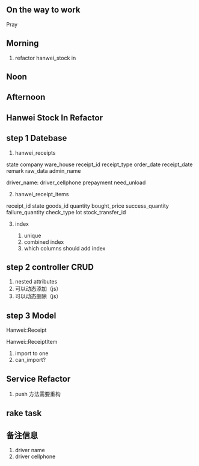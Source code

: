 ## On the way to work

Pray

## Morning

1. refactor hanwei_stock in 

## Noon


## Afternoon



## Hanwei Stock In Refactor

## step 1 Datebase

1. hanwei_receipts

state
company
ware_house
receipt_id
receipt_type
order_date
receipt_date
remark
raw_data
admin_name

driver_name:
driver_cellphone
prepayment
need_unload


2. hanwei_receipt_items

receipt_id
state
goods_id
quantity
bought_price
success_quantity
failure_quantity
check_type
lot
stock_transfer_id


3. index
    
    1. unique
    2. combined index
    3. which columns should add index


## step 2 controller CRUD

1. nested attributes 
2. 可以动态添加（js）
3. 可以动态删除（js）



## step 3 Model

Hanwei::Receipt



Hanwei::ReceiptItem

1. import to one
2. can_import?



## Service Refactor

1. push 方法需要重构


## rake task



## 备注信息

1. driver name
2. driver cellphone